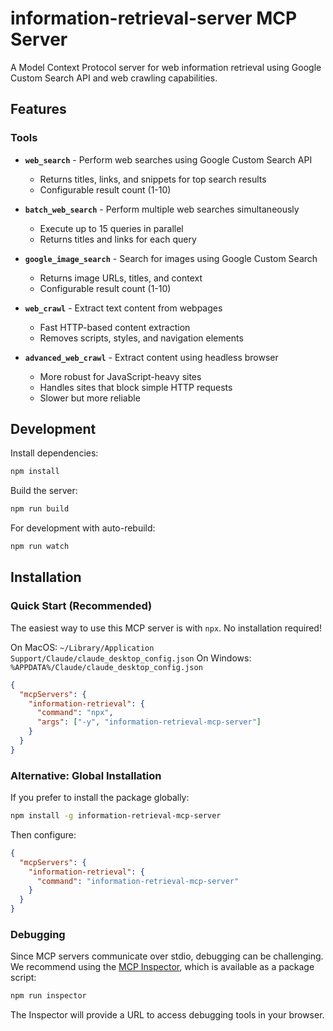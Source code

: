 # information-retrieval-server MCP Server

A Model Context Protocol server for web information retrieval using Google Custom Search API and web crawling capabilities.

## Features

### Tools

- **`web_search`** - Perform web searches using Google Custom Search API
  - Returns titles, links, and snippets for top search results
  - Configurable result count (1-10)
  
- **`batch_web_search`** - Perform multiple web searches simultaneously
  - Execute up to 15 queries in parallel
  - Returns titles and links for each query
  
- **`google_image_search`** - Search for images using Google Custom Search
  - Returns image URLs, titles, and context
  - Configurable result count (1-10)
  
- **`web_crawl`** - Extract text content from webpages
  - Fast HTTP-based content extraction
  - Removes scripts, styles, and navigation elements
  
- **`advanced_web_crawl`** - Extract content using headless browser
  - More robust for JavaScript-heavy sites
  - Handles sites that block simple HTTP requests
  - Slower but more reliable

## Development

Install dependencies:
```bash
npm install
```

Build the server:
```bash
npm run build
```

For development with auto-rebuild:
```bash
npm run watch
```

## Installation

### Quick Start (Recommended)

The easiest way to use this MCP server is with `npx`. No installation required!

On MacOS: `~/Library/Application Support/Claude/claude_desktop_config.json`
On Windows: `%APPDATA%/Claude/claude_desktop_config.json`

```json
{
  "mcpServers": {
    "information-retrieval": {
      "command": "npx",
      "args": ["-y", "information-retrieval-mcp-server"]
    }
  }
}
```

### Alternative: Global Installation

If you prefer to install the package globally:

```bash
npm install -g information-retrieval-mcp-server
```

Then configure:

```json
{
  "mcpServers": {
    "information-retrieval": {
      "command": "information-retrieval-mcp-server"
    }
  }
}
```

### Debugging

Since MCP servers communicate over stdio, debugging can be challenging. We recommend using the [MCP Inspector](https://github.com/modelcontextprotocol/inspector), which is available as a package script:

```bash
npm run inspector
```

The Inspector will provide a URL to access debugging tools in your browser.
